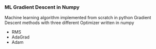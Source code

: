 ### ML Gradient Descent in Numpy
Machine learning algorithm implemented from scratch in python
Gradient Descent methods with three different Optimizer written in numpy
- RMS
- AdaGrad
- Adam
